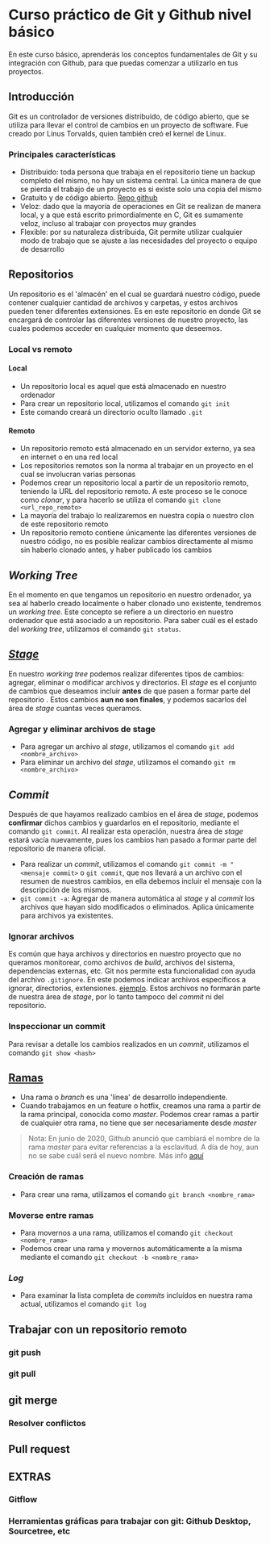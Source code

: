 # Curso práctico de Git y Github nivel básico
En este curso básico, aprenderás los conceptos fundamentales de Git y su integración con Github, para que puedas comenzar a utilizarlo en tus proyectos.
## Introducción
Git es un controlador de versiones distribuido, de código abierto, que se utiliza para llevar el control de cambios en un proyecto de software. Fue creado por Linus Torvalds, quien también creó el kernel de Linux.
### Principales características
- Distribuido: toda persona que trabaja en el repositorio tiene un backup completo del mismo, no hay un sistema central. La única manera de que se pierda el trabajo de un proyecto es si existe solo una copia del mismo
- Gratuito y de código abierto. [Repo github](https://github.com/git/git)
- Veloz: dado que la mayoría de operaciones en Git se realizan de manera local, y a que está escrito primordialmente en C, Git es sumamente veloz, incluso al trabajar con proyectos muy grandes
- Flexible: por su naturaleza distribuida, Git permite utilizar cualquier modo de trabajo que se ajuste a las necesidades del proyecto o equipo de desarrollo
## Repositorios
Un repositorio es el 'almacén' en el cual se guardará nuestro código, puede contener cualquier cantidad de archivos y carpetas, y estos archivos pueden tener diferentes extensiones. Es en este repositorio en donde Git se encargará de controlar las diferentes versiones de nuestro proyecto, las cuales podemos acceder en cualquier momento que deseemos.
### Local vs remoto
#### Local
- Un repositorio local es aquel que está almacenado en nuestro ordenador
- Para crear un repositorio local, utilizamos el comando ```git init```
- Este comando creará un directorio oculto llamado ```.git```
#### Remoto
- Un repositorio remoto está almacenado en un servidor externo, ya sea en internet o en una red local
- Los repositorios remotos son la norma al trabajar en un proyecto en el cual se involucran varias personas
- Podemos crear un repositorio local a partir de un repositorio remoto, teniendo la URL del repositorio remoto. A este proceso se le conoce como *clonar*, y para hacerlo se utiliza el comando ```git clone <url_repo_remoto>```
- La mayoría del trabajo lo realizaremos en nuestra copia o nuestro clon de este repositorio remoto
- Un repositorio remoto contiene únicamente las diferentes versiones de nuestro código, no es posible realizar cambios directamente al mismo sin haberlo clonado antes, y haber publicado los cambios
## *Working Tree*
En el momento en que tengamos un repositorio en nuestro ordenador, ya sea al haberlo creado localmente o haber clonado uno existente, tendremos un *working tree*. Este concepto se refiere a un directorio en nuestro ordenador que está asociado a un repositorio. Para saber cuál es el estado del *working tree*, utilizamos el comando ```git status```.
## [*Stage*](https://dev.to/sublimegeek/git-staging-area-explained-like-im-five-1anh)
En nuestro *working tree* podemos realizar diferentes tipos de cambios: agregar, eliminar o modificar archivos y directorios. El *stage* es el conjunto de cambios que deseamos incluir **antes** de que pasen a formar parte del repositorio . Estos cambios **aun no son finales**, y podemos sacarlos del área de *stage* cuantas veces queramos. 
### Agregar y eliminar archivos de stage
- Para agregar un archivo al *stage*, utilizamos el comando ```git add <nombre_archivo>```
- Para eliminar un archivo del *stage*, utilizamos el comando ```git rm <nombre_archivo>```
## *Commit*
Después de que hayamos realizado cambios en el área de *stage*, podemos **confirmar** dichos cambios y guardarlos en el repositorio, mediante el comando ```git commit```. Al realizar esta operación, nuestra área de *stage* estará vacía nuevamente, pues los cambios han pasado a formar parte del repositorio de manera oficial.
- Para realizar un *commit*, utilizamos el comando ```git commit -m "<mensaje commit>``` o ```git commit```, que nos llevará a un archivo con el resumen de nuestros cambios, en ella debemos incluir el mensaje con la descripción de los mismos.
- ```git commit -a```: Agregar de manera automática al *stage* y al *commit* los archivos que hayan sido modificados o eliminados. Aplica únicamente para archivos ya existentes.
### Ignorar archivos
Es común que haya archivos y directorios en nuestro proyecto que no queramos monitorear, como archivos de *build*, archivos del sistema, dependencias externas, etc. Git nos permite esta funcionalidad con ayuda del archivo ```.gitignore```. En este podemos indicar archivos específicos a ignorar, directorios, extensiones. [ejemplo](https://github.com/facebook/create-react-app/blob/master/.gitignore). Estos archivos no formarán parte de nuestra área de *stage*, por lo tanto tampoco del *commit* ni del repositorio.
### Inspeccionar un commit
Para revisar a detalle los cambios realizados en un *commit*, utilizamos el comando ```git show <hash>```
## [Ramas](https://www.atlassian.com/git/tutorials/using-branches)
- Una rama o *branch* es una 'línea' de desarrollo independiente.
- Cuando trabajamos en un feature o hotfix, creamos una rama a partir de la rama principal, conocida como *master*. Podemos crear ramas a partir de cualquier otra rama, no tiene que ser necesariamente desde *master*
> Nota: En junio de 2020, Github anunció que cambiará el nombre de la rama *master* para evitar referencias a la esclavitud. A día de hoy, aun no se sabe cuál será el nuevo nombre. Más info [aquí](https://www.linuxadictos.com/github-y-otros-proyectos-eliminaron-la-terminologia-maestro-y-esclavo.html) 
### Creación de ramas
- Para crear una rama, utilizamos el comando ```git branch <nombre_rama>```
### Moverse entre ramas
- Para movernos a una rama, utilizamos el comando ```git checkout <nombre_rama>```
- Podemos crear una rama y movernos automáticamente a la misma mediante el comando ```git checkout -b <nombre_rama>```
### *Log*
- Para examinar la lista completa de *commits* incluídos en nuestra rama actual, utilizamos el comando ```git log```
## Trabajar con un repositorio remoto
### git push
### git pull
## git merge
### Resolver conflictos
## Pull request
## EXTRAS
### Gitflow
### Herramientas gráficas para trabajar con git: Github Desktop, Sourcetree, etc
